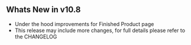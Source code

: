 Whats New in v10.8
--------------------------
- Under the hood improvements for Finished Product page
- This release may include more changes, for full details please refer to the CHANGELOG
